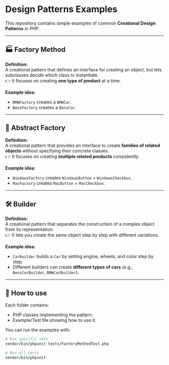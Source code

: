 # Design Patterns Examples

This repository contains simple examples of common **Creational Design Patterns** in PHP.

---

## 🏭 Factory Method
**Definition:**  
A creational pattern that defines an interface for creating an object, but lets subclasses decide which class to instantiate.  
👉 It focuses on creating **one type of product** at a time.

**Example idea:**  
- `BMWFactory` creates a `BMWCar`.  
- `BenzFactory` creates a `BenzCar`.

---

## 🏢 Abstract Factory
**Definition:**  
A creational pattern that provides an interface to create **families of related objects** without specifying their concrete classes.  
👉 It focuses on creating **multiple related products** consistently.

**Example idea:**  
- `WindowsFactory` creates `WindowsButton` + `WindowsCheckbox`.  
- `MacFactory` creates `MacButton` + `MacCheckbox`.

---

## 🛠️ Builder
**Definition:**  
A creational pattern that separates the construction of a complex object from its representation.  
👉 It lets you create the same object step by step with different variations.

**Example idea:**  
- `CarBuilder` builds a `Car` by setting engine, wheels, and color step by step.  
- Different builders can create **different types of cars** (e.g., `BenzCarBuilder`, `BMWCarBuilder`).

---

## 🚀 How to use
Each folder contains:
- PHP classes implementing the pattern.  
- Example/Test file showing how to use it.  

You can run the examples with:

```bash
# Run specific test
vendor/bin/phpunit tests/FactoryMethodTest.php

# Run all tests
vendor/bin/phpunit

